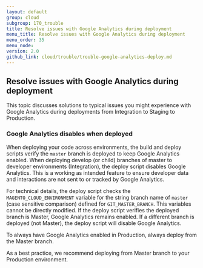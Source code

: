 ```yaml
---
layout: default
group: cloud
subgroup: 170_trouble
title: Resolve issues with Google Analytics during deployment
menu_title: Resolve issues with Google Analytics during deployment
menu_order: 35
menu_node:
version: 2.0
github_link: cloud/trouble/trouble-google-analytics-deploy.md
---
```


## Resolve issues with Google Analytics during deployment
This topic discusses solutions to typical issues you might experience with Google Analytics during deployments from Integration to Staging to Production.

### Google Analytics disables when deployed
When deploying your code across environments, the build and deploy scripts verify the `master` branch is deployed to keep Google Analytics enabled. When deploying develop (or child) branches of master to developer environments (Integration), the deploy script disables Google Analytics. This is a working as intended feature to ensure developer data and interactions are not sent to or tracked by Google Analytics.

For technical details, the deploy script checks the `MAGENTO_CLOUD_ENVIRONMENT` variable for the string branch name of `master` (case sensitive comparison) defined for `GIT_MASTER_BRANCH`. This variables cannot be directly modified. If the deploy script verifies the deployed branch is Master, Google Analytics remains enabled. If a different branch is deployed (not Master), the deploy script will disable Google Analytics.

To always have Google Analytics enabled in Production, always deploy from the Master branch.

As a best practice, we recommend deploying from Master branch to your Production environment.
